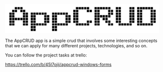 ![AppCRUD_logo](/Images/AppCRUD_logo.png)

The AppCRUD app is a simple crud that involves some interesting concepts that we can apply for many different projects, technologies, and so on.

You can follow the project tasks at trello:

https://trello.com/b/45I7ojij/appcrud-windows-forms


